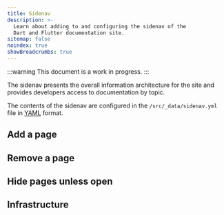 ```yaml
---
title: Sidenav
description: >-
  Learn about adding to and configuring the sidenav of the
  Dart and Flutter documentation site.
sitemap: false
noindex: true
showBreadcrumbs: true
---
```


:::warning
This document is a work in progress.
:::

The sidenav presents the overall information architecture for the site
and provides developers access to documentation by topic.

The contents of the sidenav are configured in
the `/src/_data/sidenav.yml` file in [YAML][] format.

[YAML]: https://yaml.org/

## Add a page

## Remove a page

## Hide pages unless open

## Infrastructure


